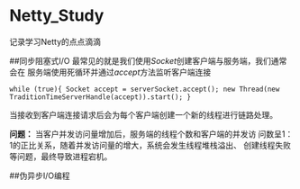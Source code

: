 # Netty_Study
记录学习Netty的点点滴滴

##同步阻塞式I/O
最常见的就是我们使用*Socket*创建客户端与服务端，我们通常会在
服务端使用死循环并通过*accept*方法监听客户端连接

``while (true){
                  Socket accept = serverSocket.accept();
                  new Thread(new TraditionTimeServerHandle(accept)).start();
              }``

当接收到客户端连接请求后会为每个客户端创建一个新的线程进行链路处理。

__问题：__ 当客户并发访问量增加后，服务端的线程个数和客户端的并发访
问数呈1：1的正比关系，随着并发访问量的增大，系统会发生线程堆栈溢出、
创建线程失败等问题，最终导致进程宕机。

##伪异步I/O编程
